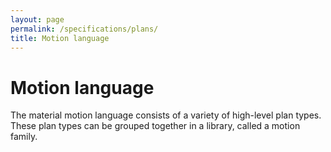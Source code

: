 ```yaml
---
layout: page
permalink: /specifications/plans/
title: Motion language
---
```


# Motion language

The material motion language consists of a variety of high-level plan types. These plan types can be grouped together in a library, called a motion family.
